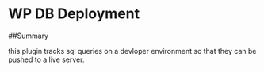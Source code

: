 # WP DB Deployment

##Summary

this plugin tracks sql queries on a devloper environment so that they can be pushed to a live server.

